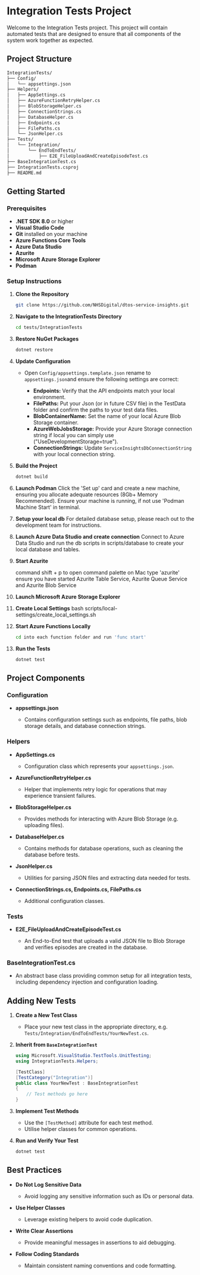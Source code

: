 # Integration Tests Project

Welcome to the Integration Tests project. This project will contain automated tests that are designed to ensure that all components of the system work together as expected.

## Project Structure

```bash
IntegrationTests/
├── Config/
│   └── appsettings.json
├── Helpers/
│   ├── AppSettings.cs
│   ├── AzureFunctionRetryHelper.cs
│   ├── BlobStorageHelper.cs
│   ├── ConnectionStrings.cs
│   ├── DatabaseHelper.cs
│   ├── Endpoints.cs
│   ├── FilePaths.cs
│   └── JsonHelper.cs
├── Tests/
│   └── Integration/
│       └── EndToEndTests/
│           ├── E2E_FileUploadAndCreateEpisodeTest.cs
├── BaseIntegrationTest.cs
├── IntegrationTests.csproj
├── README.md
```

## Getting Started

### Prerequisites

- **.NET SDK 8.0** or higher
- **Visual Studio Code**
- **Git** installed on your machine
- **Azure Functions Core Tools**
- **Azure Data Studio**
- **Azurite**
- **Microsoft Azure Storage Explorer**
- **Podman**

### Setup Instructions

1. **Clone the Repository**

   ```bash
   git clone https://github.com/NHSDigital/dtos-service-insights.git
   ```

2. **Navigate to the IntegrationTests Directory**

   ```bash
   cd tests/IntegrationTests
   ```

3. **Restore NuGet Packages**

   ```bash
   dotnet restore
   ```

4. **Update Configuration**

   - Open `Config/appsettings.template.json` rename to `appsettings.json`and ensure the following settings are correct:

     - **Endpoints:** Verify that the API endpoints match your local environment.
     - **FilePaths:** Put your Json (or in future CSV file) in the TestData folder and confirm the paths to your test data files.
     - **BlobContainerName:** Set the name of your local Azure Blob Storage container.
     - **AzureWebJobsStorage:** Provide your Azure Storage connection string if local you can simply use ("UseDevelopmentStorage=true").
     - **ConnectionStrings:** Update `ServiceInsightsDbConnectionString` with your local connection string.

5. **Build the Project**

   ```bash
   dotnet build
   ```

6. **Launch Podman**
   Click the 'Set up' card and create a new machine, ensuring you allocate adequate resources (8Gb+ Memory Recommended). Ensure your machine is running, if not use 'Podman Machine Start' in terminal.

7. **Setup your local db**
   For detailed database setup, please reach out to the development team for instructions.

8. **Launch Azure Data Studio and create connection**
   Connect to Azure Data Studio and run the db scripts in scripts/database to create your local database and tables.

9. **Start Azurite**

   command shift + p to open command palette on Mac
   type 'azurite'
   ensure you have started Azurite Table Service, Azurite Queue Service and Azurite Blob Service

10. **Launch Microsoft Azure Storage Explorer**

11. **Create Local Settings**
    bash scripts/local-settings/create_local_settings.sh

12. **Start Azure Functions Locally**

    ```bash
    cd into each function folder and run 'func start'
    ```

13. **Run the Tests**

    ```bash
    dotnet test
    ```

## Project Components

### Configuration

- **appsettings.json**

  - Contains configuration settings such as endpoints, file paths, blob storage details, and database connection strings.

### Helpers

- **AppSettings.cs**

  - Configuration class which represents your `appsettings.json`.

- **AzureFunctionRetryHelper.cs**

  - Helper that implements retry logic for operations that may experience transient failures.

- **BlobStorageHelper.cs**

  - Provides methods for interacting with Azure Blob Storage (e.g. uploading files).

- **DatabaseHelper.cs**

  - Contains methods for database operations, such as cleaning the database before tests.

- **JsonHelper.cs**

  - Utilities for parsing JSON files and extracting data needed for tests.

- **ConnectionStrings.cs, Endpoints.cs, FilePaths.cs**

  - Additional configuration classes.

### Tests

- **E2E_FileUploadAndCreateEpisodeTest.cs**

  - An End-to-End test that uploads a valid JSON file to Blob Storage and verifies episodes are created in the database.

### BaseIntegrationTest.cs

- An abstract base class providing common setup for all integration tests, including dependency injection and configuration loading.

## Adding New Tests

1. **Create a New Test Class**

   - Place your new test class in the appropriate directory, e.g. `Tests/Integration/EndToEndTests/YourNewTest.cs`.

2. **Inherit from `BaseIntegrationTest`**

   ```csharp
   using Microsoft.VisualStudio.TestTools.UnitTesting;
   using IntegrationTests.Helpers;

   [TestClass]
   [TestCategory("Integration")]
   public class YourNewTest : BaseIntegrationTest
   {
       // Test methods go here
   }
   ```

3. **Implement Test Methods**

   - Use the `[TestMethod]` attribute for each test method.
   - Utilise helper classes for common operations.

4. **Run and Verify Your Test**

   ```bash
   dotnet test
   ```

## Best Practices

- **Do Not Log Sensitive Data**

  - Avoid logging any sensitive information such as IDs or personal data.

- **Use Helper Classes**

  - Leverage existing helpers to avoid code duplication.

- **Write Clear Assertions**

  - Provide meaningful messages in assertions to aid debugging.

- **Follow Coding Standards**

  - Maintain consistent naming conventions and code formatting.
